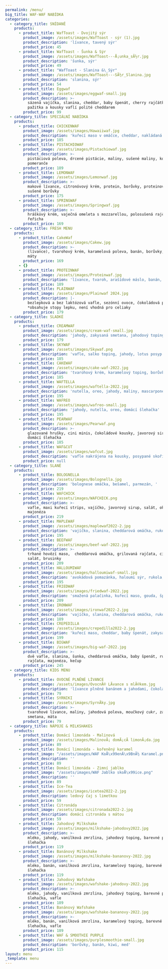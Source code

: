 ```yaml
---
permalink: /menu/
big_title: WAF-WAF NABÍDKA
categories:
  - category_title: SNÍDANĚ
    products:
      - product_title: WafToast - Dvojitý sýr
        product_image: /assets/images/WafToast - sýr (1).jpg
        product_description: 'lívance, tavený sýr'
        product_price: 45
      - product_title: WafToast - Šunka & Sýr
        product_image: /assets/images/WafToast---Å¡unka_sÃ½r.jpg
        product_description: 'šunka, sýr'
        product_price: 49
      - product_title: "WafToast - Slanina &\_Sýr"
        product_image: /assets/images/WafToast---SÃ½r_Slanina.jpg
        product_description: 'slanina, sýr'
        product_price: 54
      - product_title: Eggwaf
        product_image: /assets/images/eggwaf-small.jpg
        product_description: >-
          sázená vajíčka, slanina, cheddar, baby špenát, cherry rajčátka,
          pažitka a kousky vaflí polité cheddarem
        product_price: 99
  - category_title: SPECIÁLNÍ NABÍDKA
    products:
      - product_title: CHICKENWAF
        product_image: /assets/images/Hawaiiwaf.jpg
        product_description: 'kuřecí maso v omáčce, cheddar, nakládaná cibule, řeřicha  '
        product_price: 185
      - product_title: PISTACHIOWAF
        product_image: /assets/images/Pistachiowaf.jpg
        product_description: >-
          pistáciová poleva, drcené pistácie, maliny, sušené maliny, kousky
          pomeranče
        product_price: 189
      - product_title: LEMONWAF
        product_image: /assets/images/Lemonwaf.jpg
        product_description: >-
          makové lívance, citronóvový krém, protein, borůvky, proteinové křupky,
          sušené borůvky
        product_price: 175
      - product_title: SPRINGWAF
        product_image: /assets/images/Springwaf.jpg
        product_description: >-
          hráškový krém, vaječná omeleta s mozzarellou, polosušená rajčata,
          řeřicha 
        product_price: 169
  - category_title: FRESH MENU
    products:
      - product_title: CakeWaf
        product_image: /assets/images/Cakew.jpg
        product_description: >-
          (lívance), tvarohový krém, karamelová poleva, banán, borůvky, lístek
          máty
        product_price: 169
      - {}
      - product_title: PROTEINWAF
        product_image: /assets/images/Proteinwaf.jpg
        product_description: 'lívance, tvaroh, arašídové máslo, banán, cookies sušenky'
        product_price: 189
      - product_title: PLAINWAF
        product_image: /assets/images/Plainwaf 2024.jpg
        product_description: |-
          bezlepková a bez laktózová vafle, sezónní ovoce, čokoládová poleva
          *obsahuje stopy lepku, není vhodná pro celiaky
        product_price: 179
  - category_title: SLADKÉ
    products:
      - product_title: CREAMWAF
        product_image: /assets/images/cream-waf-small.jpg
        product_description: 'jahody, zakysaná smetana, jahodový toping, '
        product_price: 179
      - product_title: SKYWAF
        product_image: /assets/images/Skywaf.png
        product_description: 'vafle, salko toping, jahody, lotus posyp a sušenka'
        product_price: 185
      - product_title: CAKEWAF
        product_image: /assets/images/cake-waf-2022.jpg
        product_description: 'tvarohový krém, karamelový toping, borůvky, banán, jahoda'
        product_price: 185
      - product_title: WAFTELLA
        product_image: /assets/images/waftella-2022.jpg
        product_description: 'nutella, oreo, jahody, maliny, mascarpone'
        product_price: 195
      - product_title: WAFREO
        product_image: /assets/images/wafreo-small.jpg
        product_description: 'jahody, nutella, oreo, domácí šlehačka'
        product_price: 195
      - product_title: PEARWAF
        product_image: /assets/images/Pearwaf.png
        product_description: >-
          glazované hrušky, cini minis, čokoládové kousky, javorový sirup,
          domácí šlehačka
        product_price: 185
      - product_title: WAF&CUT
        product_image: /assets/images/wafcut.jpg
        product_description: 'vafle nakrájena na kousky, posypané skořicovým cukrem, nutella '
        product_price: null
  - category_title: SLANÉ
    products:
      - product_title: BOLOGNELLA
        product_image: /assets/images/Bolognella.jpg
        product_description: 'bolognese omáčka, bešamel, parmezán, '
        product_price: 219
      - product_title: WAFCHICK
        product_image: /assets/images/WAFCHICK.png
        product_description: >-
          vafle, maxi kuřecí strips, vajíčko, javorový sirup, salát, okurka,
          majonéza
        product_price: 219
      - product_title: MAPLEWAF
        product_image: /assets/images/maplewaf2022-2.jpg
        product_description: 'vajíčko, slanina, cheddarová omáčka, rukola, rajče, javorový sirup'
        product_price: 195
      - product_title: BEEFWAF
        product_image: /assets/images/beef-waf-2022.jpg
        product_description: >-
          trhané hovězí maso,  cheddarová omáčka, grilovaná rajčata, cibule,
          salát, brusinky
        product_price: 209
      - product_title: HALLOUMIWAF
        product_image: /assets/images/halloumiwaf-small.jpg
        product_description: 'avokádová pomazánka, haloumi sýr, rukola, rajče'
        product_price: 195
      - product_title: FRIEDWAF
        product_image: /assets/images/friedwaf-2022.jpg
        product_description: 'smažená palačinka, kuřecí maso, gouda, špenát, kukuřice'
        product_price: 209
      - product_title: IRONWAF
        product_image: /assets/images/ironwaf2022-2.jpg
        product_description: 'vajíčko, slanina, cheddarová omáčka, rukola'
        product_price: 189
      - product_title: CREPEDILLA
        product_image: /assets/images/crepedilla2022-2.jpg
        product_description: 'kuřecí maso, cheddar, baby špenát, zakysaná smetana'
        product_price: 199
      - product_title: BIGWAF
        product_image: /assets/images/big-waf-2022.jpg
        product_description: >-
          dvě vafle, slanina, šunka, cheddarová omáčka, baby špenát, rukola,
          rajčata, majonéza, kečup
        product_price: 245
  - category_title: KIDS MENU
    products:
      - product_title: OVOCNÉ PLNĚNÉ LÍVANCE
        product_image: /assets/images/OvocnÃ© LÃ­vance s mlÃ©kem.jpg
        product_description: 'lívance plněné banánem a jahodami, čokoládová poleva, javorový sirup'
        product_price: 79
      - product_title: SYRNIKI
        product_image: /assets/images/SyrnÃ­ky.jpg
        product_description: >-
          tvarohové lívance, maliny, jahodová poleva, moučkový cukr, zakysaná
          smetana, máta
        product_price: 79
  - category_title: NÁPOJE & MILKSHAKES
    products:
      - product_title: Domácí limonáda - Malinová
        product_image: /assets/images/MalinovÃ¡ domÃ¡cÃ­ limonÃ¡da.jpg
        product_price: 89
      - product_title: Domácí limonáda - kořeněný karamel
        product_image: "/assets/images/WAF KoÅ\x99enÄ\x9BnÃ½ Karamel.png"
        product_description: ''
        product_price: 89
      - product_title: Domácí limonáda - Zimní jablko
        product_image: "/assets/images/WAF Jablko skoÅ\x99ice.png"
        product_description: ''
        product_price: 89
      - product_title: Ice-Tea
        product_image: /assets/images/icetea2022-2.jpg
        product_description: ledový čaj s limetkou
        product_price: 59
      - product_title: Citronáda
        product_image: /assets/images/citronada2022-2.jpg
        product_description: domácí citronáda s mátou
        product_price: 59
      - product_title: Jahodový Milkshake
        product_image: /assets/images/milkshake-jahodovy2022.jpg
        product_description: >-
          mléko, jahody, vanilková zmrzlina, jahodový toping, barevné posypky,
          šlehačka
        product_price: 119
      - product_title: Banánový Milkshake
        product_image: /assets/images/milkshake-bananovy-2022.jpg
        product_description: >-
          mléko, banán, vanilková zmrzlina, karamelový toping, barevné posypky,
          šlehačka
        product_price: 119
      - product_title: Jahodový Wafshake
        product_image: /assets/images/wafshake-jahodovy-2022.jpg
        product_description: >-
          mléko, jahody, vanilková zmrzlina, jahodový toping, barevné posypky,
          šlehačka, vafle
        product_price: 189
      - product_title: Banánový Wafshake
        product_image: /assets/images/wafshake-bananovy-2022.jpg
        product_description: >-
          mléko, banán, vanilková zmrzlina, karamelový toping, barevné posypky,
          šlehačka, vafle
        product_price: 189
      - product_title: WAF & SMOOTHIE PURPLE
        product_image: /assets/images/purplesmoothie-small.jpg
        product_description: 'borůvky, banán, kiwi, med'
        product_price: 115
layout: menu
_template: menu
---
```


